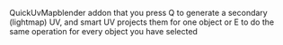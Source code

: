 QuickUvMapblender addon that you press Q to generate a secondary (lightmap) UV, and smart UV projects them for one object or E to do the same operation for every object you have selected
